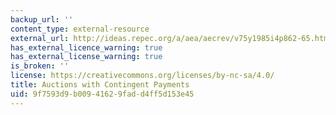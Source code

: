 ```yaml
---
backup_url: ''
content_type: external-resource
external_url: http://ideas.repec.org/a/aea/aecrev/v75y1985i4p862-65.html
has_external_licence_warning: true
has_external_license_warning: true
is_broken: ''
license: https://creativecommons.org/licenses/by-nc-sa/4.0/
title: Auctions with Contingent Payments
uid: 9f7593d9-b009-4162-9fad-d4ff5d153e45
---
```

